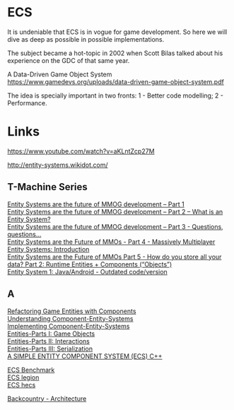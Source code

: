 # ECS

It is undeniable that ECS is in vogue for game development. So here we will dive as deep as possible in possible implementations.

The subject became a hot-topic in 2002 when Scott Bilas talked about his experience on the GDC of that same year.

A Data-Driven Game Object System
https://www.gamedevs.org/uploads/data-driven-game-object-system.pdf

The idea is specially important in two fronts:
1 - Better code modelling;
2 - Performance.

# Links

https://www.youtube.com/watch?v=aKLntZcp27M

http://entity-systems.wikidot.com/
## T-Machine Series

[Entity Systems are the future of MMOG development – Part 1](http://t-machine.org/index.php/2007/09/03/entity-systems-are-the-future-of-mmog-development-part-1)  
[Entity Systems are the future of MMOG development – Part 2 – What is an Entity System?](http://t-machine.org/index.php/2007/11/11/entity-systems-are-the-future-of-mmog-development-part-2)  
[Entity Systems are the future of MMOG development – Part 3 - Questions, questions…](http://t-machine.org/index.php/2007/12/22/entity-systems-are-the-future-of-mmog-development-part-3)  
[Entity Systems are the Future of MMOs - Part 4 - Massively Multiplayer Entity Systems: Introduction](http://t-machine.org/index.php/2008/03/13/entity-systems-are-the-future-of-mmos-part-4)  
[Entity Systems are the Future of MMOs Part 5 - How do you store all your data? Part 2: Runtime Entities + Components (“Objects”)](http://t-machine.org/index.php/2009/10/26/entity-systems-are-the-future-of-mmos-part-5)  
[Entity System 1: Java/Android - Outdated code/version](http://t-machine.org/index.php/2010/05/09/entity-system-1-javaandroid)  

## A

[Refactoring Game Entities with Components](http://cowboyprogramming.com/2007/01/05/evolve-your-heirachy)  
[Understanding Component-Entity-Systems](https://www.gamedev.net/articles/programming/general-and-gameplay-programming/understanding-component-entity-systems-r3013)  
[Implementing Component-Entity-Systems](https://www.gamedev.net/articles/programming/general-and-gameplay-programming/implementing-component-entity-systems-r3382)  
[Entities-Parts I: Game Objects](https://www.gamedev.net/articles/programming/general-and-gameplay-programming/entities-parts-i-game-objects-r3596)  
[Entities-Parts II: Interactions](https://www.gamedev.net/articles/programming/general-and-gameplay-programming/entities-parts-ii-interactions-r3617)  
[Entities-Parts III: Serialization](https://www.gamedev.net/articles/programming/general-and-gameplay-programming/entities-parts-iii-serialization-using-jaxb-r3663)  
[A SIMPLE ENTITY COMPONENT SYSTEM (ECS) C++](https://austinmorlan.com/posts/entity_component_system)  

[ECS Benchmark](https://github.com/lschmierer/ecs_bench)  
[ECS legion](https://github.com/TomGillen/legion)  
[ECS hecs](https://github.com/ralith/hecs)  

[Backcountry - Architecture](https://piesku.com/backcountry/architecture#ecs)  

